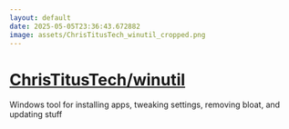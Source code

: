 ```yaml
---
layout: default
date: 2025-05-05T23:36:43.672882
image: assets/ChrisTitusTech_winutil_cropped.png
---
```


# [ChrisTitusTech/winutil](https://github.com/ChrisTitusTech/winutil)

Windows tool for installing apps, tweaking settings, removing bloat, and updating stuff
